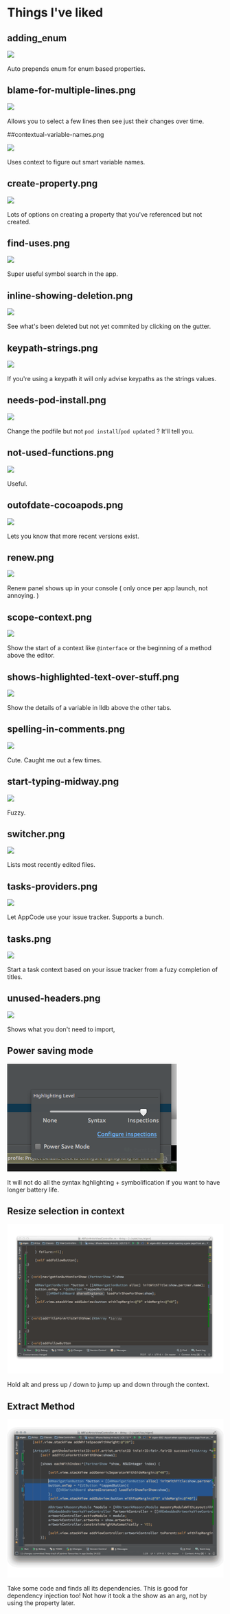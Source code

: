 # Things I've liked

## adding_enum 

![](https://github.com/orta/AppCode/blob/master/web/adding_enum.gif?raw=true)

Auto prepends enum for enum based properties.

## blame-for-multiple-lines.png 

![](https://github.com/orta/AppCode/blob/master/web/blame-for-multiple-lines.png?raw=true)

Allows you to select a few lines then see just their changes over time.

##contextual-variable-names.png 

![](https://github.com/orta/AppCode/blob/master/web/contextual-variable-names.png?raw=true)

Uses context to figure out smart variable names.

## create-property.png 

![](https://github.com/orta/AppCode/blob/master/web/create-property.png?raw=true)

Lots of options on creating a property that you've referenced but not created.

## find-uses.png 

![](https://github.com/orta/AppCode/blob/master/web/find-uses.png?raw=true)

Super useful symbol search in the app.

## inline-showing-deletion.png 

![](https://github.com/orta/AppCode/blob/master/web/inline-showing-deletion.png?raw=true)

See what's been deleted but not yet commited by clicking on the gutter.

## keypath-strings.png 

![](https://github.com/orta/AppCode/blob/master/web/keypath-strings.png?raw=true)

If you're using a keypath it will only advise keypaths as the strings values.

## needs-pod-install.png 

![](https://github.com/orta/AppCode/blob/master/web/needs-pod-install.png?raw=true)

Change the podfile but not `pod install`/`pod update`d ? It'll tell you.

## not-used-functions.png 

![](https://github.com/orta/AppCode/blob/master/web/not-used-functions.png?raw=true)

Useful.

## outofdate-cocoapods.png 

![](https://github.com/orta/AppCode/blob/master/web/outofdate-cocoapods.png?raw=true)

Lets you know that more recent versions exist.

## renew.png 

![](https://github.com/orta/AppCode/blob/master/web/renew.png?raw=true)

Renew panel shows up in your console ( only once per app launch, not annoying. )

## scope-context.png 

![](https://github.com/orta/AppCode/blob/master/web/scope-context.png?raw=true)

Show the start of a context like `@interface` or the beginning of a method above the editor.

## shows-highlighted-text-over-stuff.png 

![](https://github.com/orta/AppCode/blob/master/web/shows-highlighted-text-over-stuff.png?raw=true)

Show the details of a variable in lldb above the other tabs.

## spelling-in-comments.png 

![](https://github.com/orta/AppCode/blob/master/web/spelling-in-comments.png?raw=true)

Cute. Caught me out a few times.

## start-typing-midway.png 

![](https://github.com/orta/AppCode/blob/master/web/start-typing-midway.png?raw=true)

Fuzzy.

## switcher.png 

![](https://github.com/orta/AppCode/blob/master/web/switcher.png?raw=true)

Lists most recently edited files.

## tasks-providers.png 

![](https://github.com/orta/AppCode/blob/master/web/tasks-providers.png?raw=true)

Let AppCode use your issue tracker. Supports a bunch.

## tasks.png 

![](https://github.com/orta/AppCode/blob/master/web/tasks.png?raw=true)

Start a task context based on your issue tracker from a fuzy completion of titles.

## unused-headers.png 

![](https://github.com/orta/AppCode/blob/master/web/unused-headers.png?raw=true)

Shows what you don't need to import,


## Power saving mode

![Save Power Mode](web/save-power-mode.png)

It will not do all the syntax hghlighting + symbolification if you want to have longer battery life.

## Resize selection in context

![Resize Selection By Context](web/resize-selection-by-context.gif)

Hold alt and press up / down to jump up and down through the context.

## Extract Method

![Extract Method](web/extract-method.gif)

Take some code and finds all its dependencies. This is good for dependency injection too! Not how it took a the show as an arg, not by using the property later.